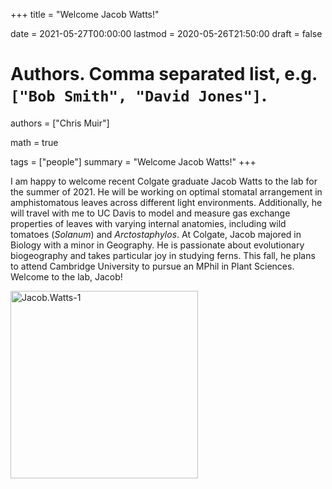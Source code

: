 +++
title = "Welcome Jacob Watts!"

date = 2021-05-27T00:00:00
lastmod = 2020-05-26T21:50:00
draft = false

# Authors. Comma separated list, e.g. `["Bob Smith", "David Jones"]`.
authors = ["Chris Muir"]

math = true

tags = ["people"]
summary = "Welcome Jacob Watts!"
+++

I am happy to welcome recent Colgate graduate Jacob Watts to the lab for the summer of 2021. He will be working on optimal stomatal arrangement in amphistomatous leaves across different light environments. Additionally, he will travel with me to UC Davis to model and measure gas exchange properties of leaves with varying internal anatomies, including wild tomatoes (*Solanum*) and *Arctostaphylos*. At Colgate, Jacob majored in Biology with a minor in Geography. He is passionate about evolutionary biogeography and takes particular joy in studying ferns. This fall, he plans to attend Cambridge University to pursue an MPhil in Plant Sciences. Welcome to the lab, Jacob!

<img alt = 'Jacob.Watts-1' width='300' src='/img/Jacob.Watts-1.jpg' ALIGN = 'center'/>
